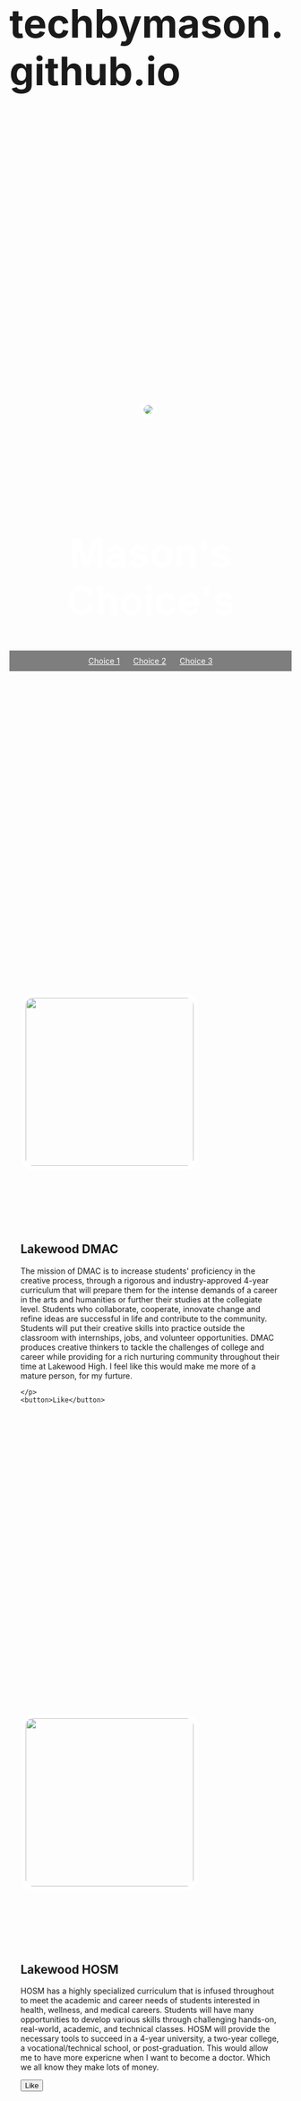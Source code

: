 # techbymason.github.io
<!DOCTYPE html>
<head>
  <title>Mason's Choice</title
  
  <link href="/normalize.css" rel="stylesheet">
  <style>
    header {
      text-align: center;
      background: url(https://imagescdn.homes.com/i2/G8rU6IdkZ1wXtR4OyOPXExTTRhnOBkkL8ajzc3twuMI/117/lakewood-high-school-lakewood-ca-primaryphoto.jpg?p=1);
      background-size: cover;
      color:white;
    }
    a {
      color: white;
    }
    h1 {
      font-size: 70px;
    }
    img {
      margin: 500px 10px 100px 2px;
      border: 7px solid white;
      border-radius: 20px;
    }
    ul {
      padding: 10px;
      background: rgba(0,0,0,0.5);
    }
    li {
      display: inline;
      padding: 0px 10px 0px 10px;
    }
    article {
      max-width: 500px;
      padding: 20px;
      margin: 0 auto;
    }
    @media (max-width: 500px) {
      h1 {
        font-size: 36px;
        padding: 5px;
      }
      li {
        padding: 5px;
        display: block;
      }
    }
  </style>
</head>
<body>
  <header>
    <img src="https://lh3.googleusercontent.com/d/1sagRpsPIVLv8YVvJwCxxWflfCe9yKc6E">
    <h1>Mason's Choice's</h1>
    <ul>
      <li><a href="https://lakewood.lbschools.net/pathway/dmac">Choice 1</a></li>
      <li><a href="https://lakewood.lbschools.net/pathway/hosm">Choice 2</a></li>
      <li><a href="https://lakewood.lbschools.net/pathway/atm">Choice 3</a></li>
    </ul>
  </header>
  
  <article>
  <img src="https://lh3.googleusercontent.com/d/11L99VfjSVMGvWQv6V4bvq3Ld2C6kG1o6"width=300 height=300 >
    <h2>Lakewood DMAC</h2>
    <p>The mission of DMAC is to increase students' proficiency in the  creative process, through a rigorous and industry-approved 4-year curriculum that will prepare them for the intense demands of a career in the arts and humanities or further their studies at the collegiate level. Students who collaborate, cooperate, innovate change and refine ideas are successful in life and contribute to the community. Students will put their creative skills into practice outside the classroom with internships, jobs, and volunteer opportunities. DMAC produces creative thinkers to tackle the challenges of college and career while providing for a rich nurturing community throughout their time at Lakewood High.
    I feel like this would make me more of a mature person, for my furture.
    
    </p>
    <button>Like</button>
  </article>
  
  <article>
  <img src="https://lh3.googleusercontent.com/d/1IiRAdPLAx8BUSL9n69ePMeOlKSgfHEgm"width=300 height=300>
    <h2>Lakewood HOSM</h2>
    <p>HOSM has a highly specialized curriculum that is infused throughout to meet the academic and career needs of students interested in health, wellness, and medical careers. Students will have many opportunities to develop various skills through challenging hands-on, real-world, academic, and technical classes. HOSM will provide the necessary tools to succeed in a 4-year university, a two-year college, a vocational/technical school, or post-graduation. This would allow me to have more expericne when I want to become a doctor. Which we all know they make lots of money.</p>
    <button>Like</button>
  </article>
  <article>
  <img src="https://lh3.googleusercontent.com/d/1fe8razs_ib0Uk6iOHW3npGVIfsRZ6tlJ"width=300 height=300>
    <h2>Lakewood ATM</h2>
    <p>ATM's focus is on Informatics, the practice of living, learning, playing, and creating in tomorrow's digital world. The ATM program allows students to learn how people interact with technology and create projects that illustrate that connection. Students can build a computer, program an Arduino, code a Vex robot, create a product, and simulate it using 3D printers or laser cutters. Students who graduate from ATM are ready to participate in today's digital world and find the solutions for tomorrow's challenges.</p>
    <button>Like</button>
  </article>
  <script>
    $("button").on("click", function() {
      alert("Clicked!");
    });
  </script>
</body>
